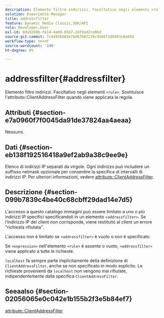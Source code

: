 ```yaml
---
description: Elemento filtro indirizzi. Facoltativo negli elementi <rule>. Sostituisce l'attributo ClientAddressFilter quando viene applicata la regola.
solution: Experience Manager
title: addressfilter
feature: Dynamic Media Classic,SDK/API
role: Developer,User
exl-id: 0da9299b-fe14-4a69-8567-2d79ad2ce0bd
source-git-commit: 7c4492b583e7bd6fb87229c4566f1d9493c8a650
workflow-type: tm+mt
source-wordcount: '149'
ht-degree: 0%

---
```


# addressfilter{#addressfilter}

Elemento filtro indirizzi. Facoltativo negli elementi `<rule>`. Sostituisce l&#39;attributo::ClientAddressFilter quando viene applicata la regola.

## Attributi {#section-e7a0960f7f0045da91de37824aa4aeaa}

Nessuno.

## Dati {#section-eb138f192516418a9ef2ab9a38c9ee9e}

Elenco di indirizzi IP separati da virgole. Ogni indirizzo può includere un suffisso netmask opzionale per consentire la specifica di intervalli di indirizzi IP. Per ulteriori informazioni, vedere [attribute::ClientAddressFilter](/help/aem-is-ir-api/ir-api/material-cat/image-rendering-api-ref/c-ir-material-catalog/c-ir-attributes-reference/r-ir-clientaddressfilter.md).

## Descrizione {#section-099b7839c4be40c68cbff29dad14e7d5}

L&#39;accesso a questo catalogo immagini può essere limitato a uno o più indirizzi IP specifici specificandoli in un elemento `<addressfilter>`. Se l’indirizzo IP del client non corrisponde, viene restituito al client un errore &quot;richiesta rifiutata&quot;.

L&#39;accesso non è limitato se `<addressfilter>` è vuoto o non è specificato.

Se `<expression>` nell&#39;elemento `<rule>` è assente o vuoto, `<addressfilter>` viene applicato a tutte le richieste.

`localhost` fa sempre parte implicitamente della definizione di `ClientAddressFilter`, anche se non specificato in modo esplicito. Le richieste provenienti da `localhost` non vengono mai rifiutate, indipendentemente dalla specifica `ClientAddressFilter`.

## Seeaalso {#section-02056065e0c042e1b155b2f3e5b84ef7}

[attribute::ClientAddressFilter](../../../../../ir-api/material-cat/image-rendering-api-ref/c-ir-material-catalog/c-ir-attributes-reference/r-ir-clientaddressfilter.md#reference-52a541cec0b0424faf263d1fb4946b5f)
